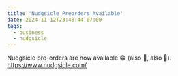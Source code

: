 ```yaml
---
title: 'Nudgsicle Preorders Available'
date: 2024-11-12T23:48:44-07:00
tags:
  - business
  - nudgsicle
---
```


Nudgsicle pre-orders are now available 😁 (also 🤣, also 🙏). https://www.nudgsicle.com/
